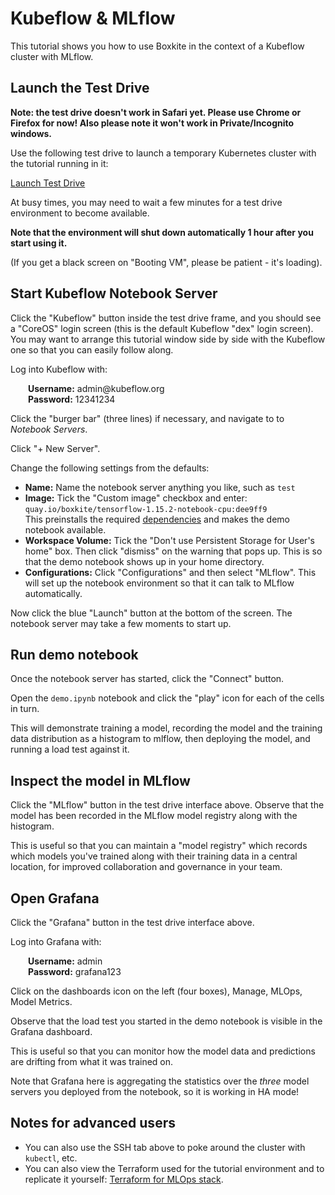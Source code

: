 # Kubeflow & MLflow

This tutorial shows you how to use Boxkite in the context of a Kubeflow cluster with MLflow.

## Launch the Test Drive

**Note: the test drive doesn't work in Safari yet. Please use Chrome or Firefox for now! Also please note it won't work in Private/Incognito windows.**

Use the following test drive to launch a temporary Kubernetes cluster with the tutorial running in it:

<script>
function toggle(el) {
  var x = document.getElementById(el);
  if (x.style.display === "none") {
    x.style.display = "block";
  } else {
    x.style.display = "none";
  }
}
</script>

<a id="button" class="md-button md-button--primary" href="javascript:void(0);" onclick="document.getElementById('testdrive').src=document.getElementById('testdrive').getAttribute('data-src'); toggle('testdrive'); toggle('button')">Launch Test Drive</a>

<iframe width="1024" height="300" id="testdrive" data-src="https://testfaster.ci/launch?embedded=true&repo=https://github.com/boxkite-ml/boxkite&file=examples/kubeflow-mlflow/.testfaster.yml" style="display:none"></iframe>

At busy times, you may need to wait a few minutes for a test drive environment to become available.

**Note that the environment will shut down automatically 1 hour after you start using it.**

(If you get a black screen on "Booting VM", please be patient - it's loading).

## Start Kubeflow Notebook Server

Click the "Kubeflow" button inside the test drive frame, and you should see a "CoreOS" login screen (this is the default Kubeflow "dex" login screen). You may want to arrange this tutorial window side by side with the Kubeflow one so that you can easily follow along.

Log into Kubeflow with:

<div style="margin-left:2em;">
<strong>Username:</strong> admin@kubeflow.org <br />
<strong>Password:</strong> 12341234
</div>

Click the "burger bar" (three lines) if necessary, and navigate to to _Notebook Servers_.

Click "+ New Server".

Change the following settings from the defaults:

* **Name:** Name the notebook server anything you like, such as `test`
* **Image:** Tick the "Custom image" checkbox and enter:
  <br/>`quay.io/boxkite/tensorflow-1.15.2-notebook-cpu:dee9ff9`
  <br/>This preinstalls the required [dependencies](https://github.com/boxkite-ml/boxkite/blob/main/examples/kubeflow-mlflow/custom-jupyter/requirements.txt) and makes the demo notebook available.
* **Workspace Volume:** Tick the "Don't use Persistent Storage for User's home" box. Then click "dismiss" on the warning that pops up. This is so that the demo notebook shows up in your home directory.
* **Configurations:** Click "Configurations" and then select "MLflow". This will set up the notebook environment so that it can talk to MLflow automatically.

Now click the blue "Launch" button at the bottom of the screen.
The notebook server may take a few moments to start up.

## Run demo notebook

Once the notebook server has started, click the "Connect" button.

Open the `demo.ipynb` notebook and click the "play" icon for each of the cells in turn.

This will demonstrate training a model, recording the model and the training data distribution as a histogram to mlflow, then deploying the model, and running a load test against it.

## Inspect the model in MLflow

Click the "MLflow" button in the test drive interface above.
Observe that the model has been recorded in the MLflow model registry along with the histogram.

This is useful so that you can maintain a "model registry" which records which models you've trained along with their training data in a central location, for improved collaboration and governance in your team.

## Open Grafana

Click the "Grafana" button in the test drive interface above.

Log into Grafana with:

<div style="margin-left:2em;">
<strong>Username:</strong> admin <br />
<strong>Password:</strong> grafana123
</div>

Click on the dashboards icon on the left (four boxes), Manage, MLOps, Model Metrics.

Observe that the load test you started in the demo notebook is visible in the Grafana dashboard.

This is useful so that you can monitor how the model data and predictions are drifting from what it was trained on.

Note that Grafana here is aggregating the statistics over the _three_ model servers you deployed from the notebook, so it is working in HA mode!


## Notes for advanced users

* You can also use the SSH tab above to poke around the cluster with `kubectl`, etc.
* You can also view the Terraform used for the tutorial environment and to replicate it yourself: <a href="https://github.com/boxkite-ml/boxkite/tree/master/examples/kubeflow-mlflow" target="_blank">Terraform for MLOps stack</a>.

